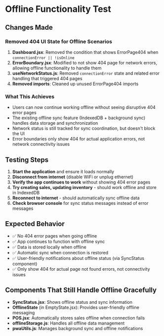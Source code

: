 # Offline Functionality Test

## Changes Made

### Removed 404 UI State for Offline Scenarios

1. **Dashboard.jsx**: Removed the condition that shows ErrorPage404 when `connectionError || !isOnline`
2. **ErrorBoundary.jsx**: Modified to not show 404 page for network errors, allowing offline functionality to handle them
3. **useNetworkStatus.js**: Removed `connectionError` state and related error handling that triggered 404 pages
4. **Removed imports**: Cleaned up unused ErrorPage404 imports

### What This Achieves

- Users can now continue working offline without seeing disruptive 404 error pages
- The existing offline sync feature (IndexedDB + background sync) handles data storage and synchronization
- Network status is still tracked for sync coordination, but doesn't block the UI
- Error boundaries only show 404 for actual application errors, not network connectivity issues

## Testing Steps

1. **Start the application** and ensure it loads normally
2. **Disconnect from internet** (disable WiFi or unplug ethernet)
3. **Verify the app continues to work** without showing 404 error pages
4. **Try creating sales, updating inventory** - should work offline and store in IndexedDB
5. **Reconnect to internet** - should automatically sync offline data
6. **Check browser console** for sync status messages instead of error messages

## Expected Behavior

- ✅ No 404 error pages when going offline
- ✅ App continues to function with offline sync
- ✅ Data is stored locally when offline
- ✅ Automatic sync when connection is restored
- ✅ User-friendly notifications about offline status (via SyncStatus component)
- ✅ Only show 404 for actual page not found errors, not connectivity issues

## Components That Still Handle Offline Gracefully

- **SyncStatus.jsx**: Shows offline status and sync information
- **OfflineState** (in EmptyState.jsx): Provides user-friendly offline messaging
- **POS.jsx**: Automatically stores sales offline when connection fails
- **offlineStorage.js**: Handles all offline data management
- **pwaUtils.js**: Manages background sync and offline notifications
